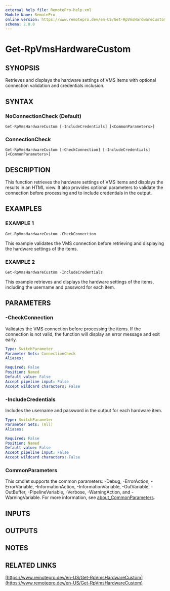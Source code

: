```yaml
---
external help file: RemotePro-help.xml
Module Name: RemotePro
online version: https://www.remotepro.dev/en-US/Get-RpVmsHardwareCustom
schema: 2.0.0
---
```


# Get-RpVmsHardwareCustom

## SYNOPSIS
Retrieves and displays the hardware settings of VMS items with optional
connection validation and credentials inclusion.

## SYNTAX

### NoConnectionCheck (Default)
```
Get-RpVmsHardwareCustom [-IncludeCredentials] [<CommonParameters>]
```

### ConnectionCheck
```
Get-RpVmsHardwareCustom [-CheckConnection] [-IncludeCredentials] [<CommonParameters>]
```

## DESCRIPTION
This function retrieves the hardware settings of VMS items and displays the
results in an HTML view.
It also provides optional parameters to validate the connection before
processing and to include credentials in the output.

## EXAMPLES

### EXAMPLE 1
```
Get-RpVmsHardwareCustom -CheckConnection
```

This example validates the VMS connection before retrieving and
displaying the hardware settings of the items.

### EXAMPLE 2
```
Get-RpVmsHardwareCustom -IncludeCredentials
```

This example retrieves and displays the hardware settings of the items,
including the username and password for each item.

## PARAMETERS

### -CheckConnection
Validates the VMS connection before processing the items.
If the connection is not valid, the function will display an error message
and exit early.

```yaml
Type: SwitchParameter
Parameter Sets: ConnectionCheck
Aliases:

Required: False
Position: Named
Default value: False
Accept pipeline input: False
Accept wildcard characters: False
```

### -IncludeCredentials
Includes the username and password in the output for each hardware item.

```yaml
Type: SwitchParameter
Parameter Sets: (All)
Aliases:

Required: False
Position: Named
Default value: False
Accept pipeline input: False
Accept wildcard characters: False
```

### CommonParameters
This cmdlet supports the common parameters: -Debug, -ErrorAction, -ErrorVariable, -InformationAction, -InformationVariable, -OutVariable, -OutBuffer, -PipelineVariable, -Verbose, -WarningAction, and -WarningVariable. For more information, see [about_CommonParameters](http://go.microsoft.com/fwlink/?LinkID=113216).

## INPUTS

## OUTPUTS

## NOTES

## RELATED LINKS

[https://www.remotepro.dev/en-US/Get-RpVmsHardwareCustom](https://www.remotepro.dev/en-US/Get-RpVmsHardwareCustom)

